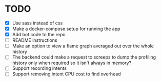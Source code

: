 TODO
=====

* [x] Use sass instead of css
* [x] Make a docker-compose setup for running the app
* [x] Add bot code to the repo
* [ ] README instructions
* [ ] Make an option to view a flame graph averaged out over the whole history
* [ ] The backend could make a request to screeps to dump the profiling history
      only when required so it isn't always in memory?
* [ ] Support recording intents
* [ ] Support removing intent CPU cost to find overhead
